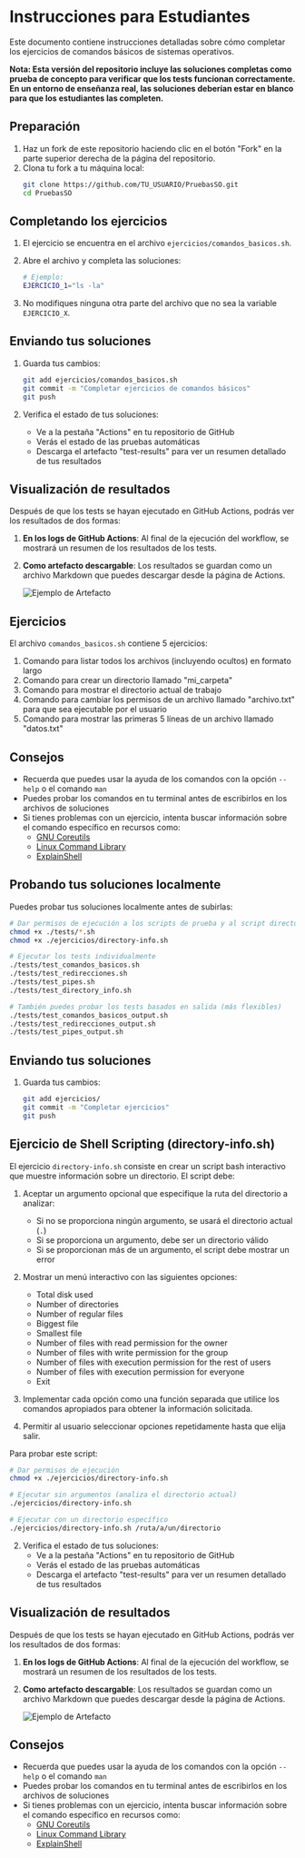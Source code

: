 # Instrucciones para Estudiantes

Este documento contiene instrucciones detalladas sobre cómo completar los ejercicios de comandos básicos de sistemas operativos.

**Nota: Esta versión del repositorio incluye las soluciones completas como prueba de concepto para verificar que los tests funcionan correctamente. En un entorno de enseñanza real, las soluciones deberían estar en blanco para que los estudiantes las completen.**

## Preparación

1. Haz un fork de este repositorio haciendo clic en el botón "Fork" en la parte superior derecha de la página del repositorio.
2. Clona tu fork a tu máquina local:
   ```bash
   git clone https://github.com/TU_USUARIO/PruebasSO.git
   cd PruebasSO
   ```

## Completando los ejercicios

1. El ejercicio se encuentra en el archivo `ejercicios/comandos_basicos.sh`.

2. Abre el archivo y completa las soluciones:
   ```bash
   # Ejemplo:
   EJERCICIO_1="ls -la"
   ```

3. No modifiques ninguna otra parte del archivo que no sea la variable `EJERCICIO_X`.

## Enviando tus soluciones

1. Guarda tus cambios:
   ```bash
   git add ejercicios/comandos_basicos.sh
   git commit -m "Completar ejercicios de comandos básicos"
   git push
   ```

2. Verifica el estado de tus soluciones:
   - Ve a la pestaña "Actions" en tu repositorio de GitHub
   - Verás el estado de las pruebas automáticas
   - Descarga el artefacto "test-results" para ver un resumen detallado de tus resultados

## Visualización de resultados

Después de que los tests se hayan ejecutado en GitHub Actions, podrás ver los resultados de dos formas:

1. **En los logs de GitHub Actions**: Al final de la ejecución del workflow, se mostrará un resumen de los resultados de los tests.

2. **Como artefacto descargable**: Los resultados se guardan como un archivo Markdown que puedes descargar desde la página de Actions.

   ![Ejemplo de Artefacto](https://docs.github.com/assets/cb-25896/mw-1440/images/help/actions/artifact-download-link.webp)

## Ejercicios

El archivo `comandos_basicos.sh` contiene 5 ejercicios:

1. Comando para listar todos los archivos (incluyendo ocultos) en formato largo
2. Comando para crear un directorio llamado "mi_carpeta"
3. Comando para mostrar el directorio actual de trabajo
4. Comando para cambiar los permisos de un archivo llamado "archivo.txt" para que sea ejecutable por el usuario
5. Comando para mostrar las primeras 5 líneas de un archivo llamado "datos.txt"

## Consejos

- Recuerda que puedes usar la ayuda de los comandos con la opción `--help` o el comando `man`
- Puedes probar los comandos en tu terminal antes de escribirlos en los archivos de soluciones
- Si tienes problemas con un ejercicio, intenta buscar información sobre el comando específico en recursos como:
  - [GNU Coreutils](https://www.gnu.org/software/coreutils/manual/coreutils.html)
  - [Linux Command Library](https://linuxcommandlibrary.com/)
  - [ExplainShell](https://explainshell.com/)

## Probando tus soluciones localmente

Puedes probar tus soluciones localmente antes de subirlas:

```bash
# Dar permisos de ejecución a los scripts de prueba y al script directory-info.sh
chmod +x ./tests/*.sh
chmod +x ./ejercicios/directory-info.sh

# Ejecutar los tests individualmente
./tests/test_comandos_basicos.sh
./tests/test_redirecciones.sh
./tests/test_pipes.sh
./tests/test_directory_info.sh

# También puedes probar los tests basados en salida (más flexibles)
./tests/test_comandos_basicos_output.sh
./tests/test_redirecciones_output.sh
./tests/test_pipes_output.sh
```

## Enviando tus soluciones

1. Guarda tus cambios:
   ```bash
   git add ejercicios/
   git commit -m "Completar ejercicios"
   git push
   ```

## Ejercicio de Shell Scripting (directory-info.sh)

El ejercicio `directory-info.sh` consiste en crear un script bash interactivo que muestre información sobre un directorio. El script debe:

1. Aceptar un argumento opcional que especifique la ruta del directorio a analizar:
   - Si no se proporciona ningún argumento, se usará el directorio actual (`.`)
   - Si se proporciona un argumento, debe ser un directorio válido
   - Si se proporcionan más de un argumento, el script debe mostrar un error

2. Mostrar un menú interactivo con las siguientes opciones:
   - Total disk used
   - Number of directories
   - Number of regular files
   - Biggest file
   - Smallest file
   - Number of files with read permission for the owner
   - Number of files with write permission for the group
   - Number of files with execution permission for the rest of users
   - Number of files with execution permission for everyone
   - Exit

3. Implementar cada opción como una función separada que utilice los comandos apropiados para obtener la información solicitada.

4. Permitir al usuario seleccionar opciones repetidamente hasta que elija salir.

Para probar este script:
```bash
# Dar permisos de ejecución
chmod +x ./ejercicios/directory-info.sh

# Ejecutar sin argumentos (analiza el directorio actual)
./ejercicios/directory-info.sh

# Ejecutar con un directorio específico
./ejercicios/directory-info.sh /ruta/a/un/directorio
```

2. Verifica el estado de tus soluciones:
   - Ve a la pestaña "Actions" en tu repositorio de GitHub
   - Verás el estado de las pruebas automáticas
   - Descarga el artefacto "test-results" para ver un resumen detallado de tus resultados

## Visualización de resultados

Después de que los tests se hayan ejecutado en GitHub Actions, podrás ver los resultados de dos formas:

1. **En los logs de GitHub Actions**: Al final de la ejecución del workflow, se mostrará un resumen de los resultados de los tests.

2. **Como artefacto descargable**: Los resultados se guardan como un archivo Markdown que puedes descargar desde la página de Actions.

   ![Ejemplo de Artefacto](https://docs.github.com/assets/cb-25896/mw-1440/images/help/actions/artifact-download-link.webp)

## Consejos

- Recuerda que puedes usar la ayuda de los comandos con la opción `--help` o el comando `man`
- Puedes probar los comandos en tu terminal antes de escribirlos en los archivos de soluciones
- Si tienes problemas con un ejercicio, intenta buscar información sobre el comando específico en recursos como:
  - [GNU Coreutils](https://www.gnu.org/software/coreutils/manual/coreutils.html)
  - [Linux Command Library](https://linuxcommandlibrary.com/)
  - [ExplainShell](https://explainshell.com/)
